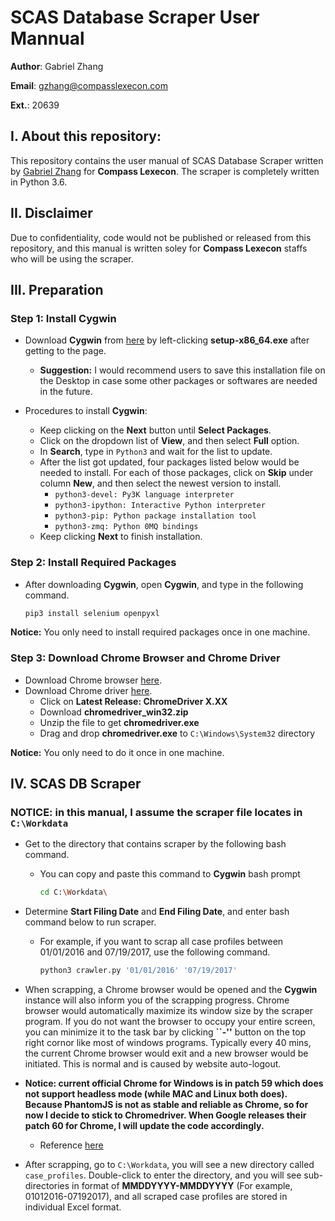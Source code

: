 # SCAS Database Scraper User Mannual
__Author__: Gabriel Zhang

__Email__: gzhang@compasslexecon.com

__Ext.__: 20639

## I. About this repository:
This repository contains the user manual of SCAS Database Scraper written by 
[Gabriel Zhang](https://github.com/dpzhang) for __Compass Lexecon__. 
The scraper is completely written in Python 3.6. 

## II. Disclaimer
Due to confidentiality, code would not be published or released from this 
repository, and this manual is written soley for __Compass Lexecon__ staffs who 
will be using the scraper.

## III. Preparation 

### Step 1: Install Cygwin
* Download __Cygwin__ from [here](https://cygwin.com/install.html) by left-clicking __setup-x86\_64.exe__ after getting to the page.
    + __Suggestion:__ I would recommend users to save this installation file on the Desktop in case some other packages or softwares are needed in the future.

* Procedures to install __Cygwin__:
    + Keep clicking on the __Next__ button until __Select Packages__.
    + Click on the dropdown list of __View__, and then select __Full__ option.
    + In __Search__, type in <code>Python3</code> and wait for the list 
to update.
    + After the list got updated, four packages listed below would be needed to install. For each of those packages, click on __Skip__ under column __New__, and then select the newest version to install.
        - <code>python3-devel: Py3K language interpreter</code> 
        - <code>python3-ipython: Interactive Python interpreter</code>
        - <code>python3-pip: Python package installation tool</code>
        - <code>python3-zmq: Python 0MQ bindings</code>
    + Keep clicking __Next__ to finish installation.


### Step 2: Install Required Packages
* After downloading __Cygwin__, open __Cygwin__, and type in the following command.
    ```bash
    pip3 install selenium openpyxl
    ```
__Notice:__ You only need to install required packages once in one machine.


### Step 3: Download Chrome Browser and Chrome Driver
* Download Chrome browser [here](https://www.google.com/chrome/browser/).
* Download Chrome driver [here](https://sites.google.com/a/chromium.org/chromedriver/downloads).
    + Click on __Latest Release: ChromeDriver X.XX__
    + Download __chromedriver\_win32.zip__
    + Unzip the file to get __chromedriver.exe__
    + Drag and drop __chromedriver.exe__ to <code>C:\Windows\System32</code> directory

__Notice:__ You only need to do it once in one machine.

## IV. SCAS DB Scraper
### __NOTICE__: in this manual, I assume the scraper file locates in <code>C:\Workdata</code>

* Get to the directory that contains scraper by the following bash command.
    + You can copy and paste this command to __Cygwin__ bash prompt
        ```bash
        cd C:\Workdata\
        ```

* Determine __Start Filing Date__ and __End Filing Date__, and enter bash command 
below to run scraper. 
    + For example, if you want to scrap all case profiles between 01/01/2016 
and 07/19/2017, use the following command.
        ```bash
        python3 crawler.py '01/01/2016' '07/19/2017'
        ```

* When scrapping, a Chrome browser would be opened and the __Cygwin__ instance 
will also inform you of the scrapping progress. Chrome browser would 
automatically maximize its window size by the scraper program. If you do not 
want the browser to occupy your entire screen, you can minimize it to 
the task bar by clicking __``-''__ button on the top right cornor like most of 
windows programs. Typically every 40 mins, the current Chrome browser would 
exit and a new browser would be initiated. This is normal and is caused by 
website auto-logout.


* __Notice: current official Chrome for Windows is in patch 59 which does not support 
headless mode (while MAC and Linux both does). Because PhantomJS is not as stable and reliable as 
Chrome, so for now I decide to stick to Chromedriver. 
When Google releases their patch 60 for Chrome, I will update the code accordingly.__
    + Reference [here](https://developers.google.com/web/updates/2017/04/headless-chrome)


* After scrapping, go to <code>C:\Workdata</code>, you will see a new directory 
called <code>case\_profiles</code>. Double-click to enter the directory, and you 
will see sub-directories in format of __MMDDYYYY-MMDDYYYY__ (For example, 
01012016-07192017), and all scraped case profiles are stored in individual
 Excel format.
